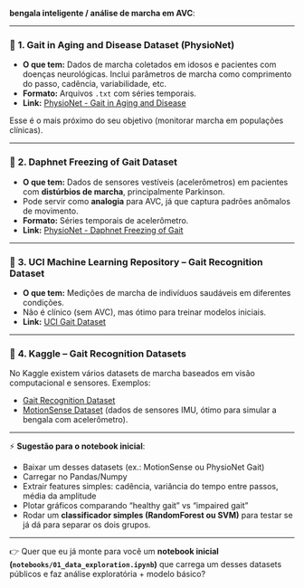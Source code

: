  **bengala inteligente / análise de marcha em AVC**:

---

### 🔹 **1. Gait in Aging and Disease Dataset (PhysioNet)**

* **O que tem:** Dados de marcha coletados em idosos e pacientes com doenças neurológicas. Inclui parâmetros de marcha como comprimento do passo, cadência, variabilidade, etc.
* **Formato:** Arquivos `.txt` com séries temporais.
* **Link:** [PhysioNet - Gait in Aging and Disease](https://physionet.org/content/gaitdb/1.0.0/)

Esse é o mais próximo do seu objetivo (monitorar marcha em populações clínicas).

---

### 🔹 **2. Daphnet Freezing of Gait Dataset**

* **O que tem:** Dados de sensores vestíveis (acelerômetros) em pacientes com **distúrbios de marcha**, principalmente Parkinson.
* Pode servir como **analogia** para AVC, já que captura padrões anômalos de movimento.
* **Formato:** Séries temporais de acelerômetro.
* **Link:** [PhysioNet - Daphnet Freezing of Gait](https://physionet.org/content/daphnet-freezing-gait/1.0.0/)

---

### 🔹 **3. UCI Machine Learning Repository – Gait Recognition Dataset**

* **O que tem:** Medições de marcha de indivíduos saudáveis em diferentes condições.
* Não é clínico (sem AVC), mas ótimo para treinar modelos iniciais.
* **Link:** [UCI Gait Dataset](https://archive.ics.uci.edu/ml/datasets/a+gait+database+for+evaluation+of+anthropometric+and+gait+feature+recognition+algorithms)

---

### 🔹 **4. Kaggle – Gait Recognition Datasets**

No Kaggle existem vários datasets de marcha baseados em visão computacional e sensores. Exemplos:

* [Gait Recognition Dataset](https://www.kaggle.com/cvdf/gait-recognition-dataset)
* [MotionSense Dataset](https://www.kaggle.com/datasets/malekzadeh/motionsense-dataset) (dados de sensores IMU, ótimo para simular a bengala com acelerômetro).

---

⚡ **Sugestão para o notebook inicial**:

* Baixar um desses datasets (ex.: MotionSense ou PhysioNet Gait)
* Carregar no Pandas/Numpy
* Extrair features simples: cadência, variância do tempo entre passos, média da amplitude
* Plotar gráficos comparando “healthy gait” vs “impaired gait”
* Rodar um **classificador simples (RandomForest ou SVM)** para testar se já dá para separar os dois grupos.

---

👉 Quer que eu já monte para você um **notebook inicial (`notebooks/01_data_exploration.ipynb`)** que carrega um desses datasets públicos e faz análise exploratória + modelo básico?
